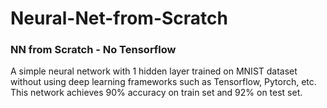 # Neural-Net-from-Scratch
### NN from Scratch - No Tensorflow

A simple neural network with 1 hidden layer trained on MNIST dataset without using deep learning frameworks such as Tensorflow, Pytorch, etc. This network achieves 90% accuracy on train set and 92% on test set.
